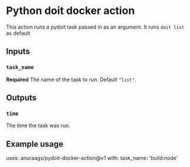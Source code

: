 # Python doit docker action

This action runs a pydoit task passed in as an argument. It runs `doit list` as default

## Inputs

### `task_name`

**Required** The name of the task to run. Default `"list"`.

## Outputs

### `time`

The time the task was run.

## Example usage

uses: anuraags/pydoit-docker-action@v1
with:
task_name: 'build:node'
